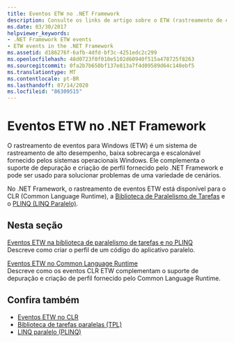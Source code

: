 ```yaml
---
title: Eventos ETW no .NET Framework
description: Consulte os links de artigo sobre o ETW (rastreamento de eventos para Windows) no .NET. O ETW é um sistema de rastreamento escalonável de alto desempenho e baixa sobrecarga.
ms.date: 03/30/2017
helpviewer_keywords:
- .NET Framework ETW events
- ETW events in the .NET Framework
ms.assetid: d186276f-6afb-4dfd-bf3c-4251edc2c299
ms.openlocfilehash: 48d0723f0f010e5102d60940f515a478725f8263
ms.sourcegitcommit: 0fa2b7b658bf137e813a7f4d09589d64c148ebf5
ms.translationtype: MT
ms.contentlocale: pt-BR
ms.lasthandoff: 07/14/2020
ms.locfileid: "86309515"
---
```

# <a name="etw-events-in-the-net-framework"></a>Eventos ETW no .NET Framework
O rastreamento de eventos para Windows (ETW) é um sistema de rastreamento de alto desempenho, baixa sobrecarga e escalonável fornecido pelos sistemas operacionais Windows. Ele complementa o suporte de depuração e criação de perfil fornecido pelo .NET Framework e pode ser usado para solucionar problemas de uma variedade de cenários.  
  
 No .NET Framework, o rastreamento de eventos ETW está disponível para o CLR (Common Language Runtime), a [Biblioteca de Paralelismo de Tarefas](../../standard/parallel-programming/task-parallel-library-tpl.md) e o [PLINQ (LINQ Paralelo)](../../standard/parallel-programming/introduction-to-plinq.md).  
  
## <a name="in-this-section"></a>Nesta seção  
 [Eventos ETW na biblioteca de paralelismo de tarefas e no PLINQ](etw-events-in-task-parallel-library-and-plinq.md)  
 Descreve como criar o perfil de um código do aplicativo paralelo.  
  
 [Eventos ETW no Common Language Runtime](etw-events-in-the-common-language-runtime.md)  
 Descreve como os eventos CLR ETW complementam o suporte de depuração e criação de perfil fornecido pelo Common Language Runtime.  
  
## <a name="see-also"></a>Confira também

- [Eventos ETW no CLR](clr-etw-events.md)
- [Biblioteca de tarefas paralelas (TPL)](../../standard/parallel-programming/task-parallel-library-tpl.md)
- [LINQ paralelo (PLINQ)](../../standard/parallel-programming/introduction-to-plinq.md)
